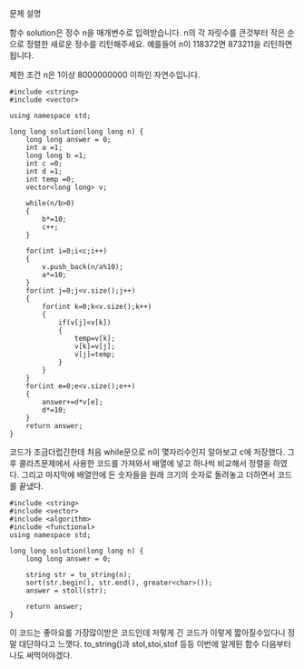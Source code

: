 문제 설명

함수 solution은 정수 n을 매개변수로 입력받습니다. n의 각 자릿수를 큰것부터 작은 순으로 정렬한 새로운 정수를 리턴해주세요. 예를들어 n이 118372면 873211을 리턴하면 됩니다.

제한 조건
n은 1이상 8000000000 이하인 자연수입니다.

```
#include <string>
#include <vector>

using namespace std;

long long solution(long long n) {
    long long answer = 0;
    int a =1;
    long long b =1;
    int c =0;
    int d =1;
    int temp =0;
    vector<long long> v;
    
    while(n/b>0)
    {
        b*=10;
        c++;
    }
    
    for(int i=0;i<c;i++)
    {
        v.push_back(n/a%10);
        a*=10; 
    }
    for(int j=0;j<v.size();j++)
    {
        for(int k=0;k<v.size();k++)
        {
            if(v[j]<v[k])
            {
                temp=v[k];
                v[k]=v[j];
                v[j]=temp;
            }
        } 
    }
    for(int e=0;e<v.size();e++)
    {
        answer+=d*v[e];
        d*=10;
    }
    return answer;
}
```

코드가 조금더럽긴한데 처음 while문으로 n이 몇자리수인지 알아보고 c에 저장했다.
그 후 콜라츠문제에서 사용한 코드를 가져와서 배열에 넣고 하나씩 비교해서 정렬을 하였다.
그리고 마지막에 배열안에 든 숫자들을 원래 크기의 숫자로 돌려놓고 더하면서 코드를 끝냈다.



```
#include <string>
#include <vector>
#include <algorithm>
#include <functional>
using namespace std;

long long solution(long long n) {
    long long answer = 0;

    string str = to_string(n);
    sort(str.begin(), str.end(), greater<char>());
    answer = stoll(str);

    return answer;
}
```
이 코드는 좋아요를 가장많이받은 코드인데 저렇게 긴 코드가 이렇게 짧아질수있다니 정말 대단하다고 느꼇다. to_string()과 stol,stoi,stof 등등 이번에 알게된 함수 다음부터 나도 써먹어야겠다.